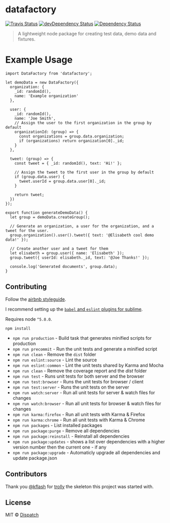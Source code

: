 # datafactory

[![Travis Status][trav_img]][trav_site]
[![devDependency Status](https://david-dm.org/dispatchme/datafactory/dev-status.svg)](https://david-dm.org/dispatchme/datafactory)
[![Dependency Status](https://david-dm.org/dispatchme/datafactory.svg)](https://david-dm.org/dispatchme/datafactory)

> A lightweight node package for creating test data, demo data and fixtures.

# Example Usage

````
import DataFactory from 'datafactory';

let demoData = new DataFactory({
  organization: {
    _id: randomId(),
    name: 'Example organization'
  },

  user: {
    _id: randomId(),
    name: 'Joe Smith',
    // Assign the user to the first organization in the group by default
    organizationId: (group) => {
      const organizations = group.data.organization;
      if (organizations) return organization[0]._id;
    }
  },

  tweet: (group) => {
    const tweet = { _id: randomId(), text: 'Hi!' };

    // Assign the tweet to the first user in the group by default
    if (group.data.user) {
      tweet.userId = group.data.user[0]._id;
    }

    return tweet;
  })
});

export function generateDemoData() {
  let group = demoData.createGroup();
  
  // Generate an organization, a user for the organization, and a tweet for the user.
  group.organization().user().tweet({ text: '@Elisabeth cool demo data!' });

  // Create another user and a tweet for them
  let elisabeth = group.user({ name: 'Elisabeth' });
  group.tweet({ userId: elisabeth._id, text: '@Joe Thanks!' });

  console.log('Generated documents', group.data);
}
````

## Contributing

Follow the [airbnb styleguide](https://github.com/airbnb/javascript#ecmascript-6-styles).

I recommend setting up the [`babel` and `eslint` plugins for sublime](http://jonathancreamer.com/setup-eslint-with-es6-in-sublime-text).

Requires node `^5.0.0`.

```
npm install 
```

* `npm run production` - Build task that generates minified scripts for production
* `npm run precommit` - Run the unit tests and generate a minified script
* `npm run clean` - Remove the `dist` folder
* `npm run eslint:source` - Lint the source
* `npm run eslint:common` - Lint the unit tests shared by Karma and Mocha
* `npm run clean` - Remove the coverage report and the *dist* folder
* `npm run test` - Runs unit tests for both server and the browser
* `npm run test:browser` - Runs the unit tests for browser / client
* `npm run test:server` - Runs the unit tests on the server
* `npm run watch:server` - Run all unit tests for server & watch files for changes
* `npm run watch:browser` - Run all unit tests for browser & watch files for changes
* `npm run karma:firefox` - Run all unit tests with Karma & Firefox
* `npm run karma:chrome` - Run all unit tests with Karma & Chrome
* `npm run packages` - List installed packages
* `npm run package:purge` - Remove all dependencies
* `npm run package:reinstall` - Reinstall all dependencies
* `npm run package:updates` - shows a list over dependencies with a higher version number then the current one - if any 
* `npm run package:upgrade` - Automaticly upgrade all dependencies and update package.json

## Contributors

Thank you [@kflash](https://github.com/Kflash) for [trolly](https://github.com/Kflash/trolly) the skeleton this project was started with.

## License
MIT © [Dispatch](https://github.com/dispatchme)

[trav_img]: https://api.travis-ci.org/DispatchMe/datafactory.svg
[trav_site]: https://travis-ci.org/DispatchMe/datafactory

